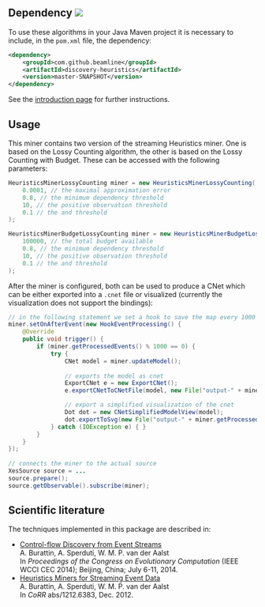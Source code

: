 ## Dependency [![](https://jitpack.io/v/beamline/discovery-heuristics.svg)](https://jitpack.io/#beamline/discovery-heuristics)

To use these algorithms in your Java Maven project it is necessary to include, in the `pom.xml` file, the dependency:
```xml
<dependency>
    <groupId>com.github.beamline</groupId>
    <artifactId>discovery-heuristics</artifactId>
    <version>master-SNAPSHOT</version>
</dependency>
```
See the [introduction page](index.md) for further instructions.


## Usage


This miner contains two version of the streaming Heuristics miner. One is based on the Lossy Counting algorithm, the other is based on the Lossy Counting with Budget. These can be accessed with the following parameters:

```java linenums="1"
HeuristicsMinerLossyCounting miner = new HeuristicsMinerLossyCounting(
	0.0001, // the maximal approximation error
	0.8, // the minimum dependency threshold
	10, // the positive observation threshold
	0.1 // the and threshold
);
```

```java linenums="1"
HeuristicsMinerBudgetLossyCounting miner = new HeuristicsMinerBudgetLossyCounting(
	100000, // the total budget available
	0.8, // the minimum dependency threshold
	10, // the positive observation threshold
	0.1 // the and threshold
);
```

After the miner is configured, both can be used to produce a CNet which can be either exported into a `.cnet` file or visualized (currently the visualization does not support the bindings):

```java linenums="7"
// in the following statement we set a hook to save the map every 1000 events processed
miner.setOnAfterEvent(new HookEventProcessing() {
	@Override
	public void trigger() {
		if (miner.getProcessedEvents() % 1000 == 0) {
			try {
				CNet model = miner.updateModel();
				
				// exports the model as cnet
				ExportCNet e = new ExportCNet();
				e.exportCNetToCNetFile(model, new File("output-" + miner.getProcessedEvents() +".cnet"));

				// export a simplified visualization of the cnet
				Dot dot = new CNetSimplifiedModelView(model);
				dot.exportToSvg(new File("output-" + miner.getProcessedEvents() +".svg"));
			} catch (IOException e) { }
		}
	}
});
		
// connects the miner to the actual source
XesSource source = ...
source.prepare();
source.getObservable().subscribe(miner);
```

## Scientific literature

The techniques implemented in this package are described in:

- [Control-flow Discovery from Event Streams](https://andrea.burattin.net/publications/2014-cec)  
A. Burattin, A. Sperduti, W. M. P. van der Aalst  
In *Proceedings of the Congress on Evolutionary Computation* (IEEE WCCI CEC 2014); Beijing, China; July 6-11, 2014.
- [Heuristics Miners for Streaming Event Data](https://andrea.burattin.net/publications/2012-corr-stream)  
A. Burattin, A. Sperduti, W. M. P. van der Aalst  
In *CoRR* abs/1212.6383, Dec. 2012.
